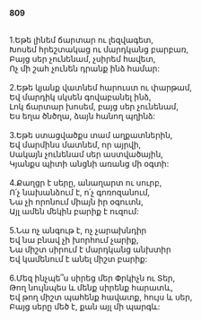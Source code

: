 **809**

\
1.Եթե լինեմ ճարտար ու լեզվագետ,\
Խոսեմ հրեշտակաց ու մարդկանց բարբառ,\
Բայց սեր չունենամ, չսիրեմ հավետ,\
Ոչ մի շահ չունեն դրանք ինձ համար:\
\
2.Եթե կյանք վատնեմ հարուստ ու փարթամ,\
Եվ մարդիկ սկսեն գովաբանել ինձ,\
Լոկ ճարտար խոսեմ, բայց սեր չունենամ,\
Ես եղա ծնծղա, ձայն հանող պղինձ:\
\
3.Եթե ստացվածքս տամ աղքատներին,\
Եվ մարմինս մատնեմ, որ այրվի,\
Սակայն չունենամ սեր աստվածային,\
Կյանքս պիտի անցնի առանց մի օգտի:\
\
4.Քաղցր է սերը, անաղարտ ու սուրբ,\
Ո՛չ նախանձում է, ո՛չ գոռոզանում,\
Նա չի որոնում միայն իր օգուտն,\
Այլ ամեն մեկին բարիք է ուզում:\
\
5.Նա ոչ անգութ է, ոչ չարախնդիր\
Եվ նա բնավ չի խորհում չարիք,\
Նա միշտ սիրում է մարդկանց անխտիր\
Եվ կամենում է անել միշտ բարիք:\
\
6.Մեզ ինչպե՞ս սիրեց մեր Փրկիչն ու Տեր,\
Թող նույնպես և մենք սիրենք հարատև,\
Եվ թող միշտ պահենք հավատք, հույս և սեր,\
Բայց սերը մեծ է, քան այլ մի պարգև:
